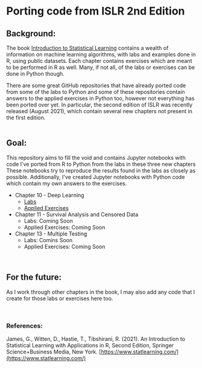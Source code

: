 # Porting code from ISLR 2nd Edition

## Background:
The book [Introduction to Statistical Learning](https://www.statlearning.com) contains a wealth of information on machine learning algorithms, with labs and examples done in R, using public datasets.  Each chapter contains exercises which are meant to be performed in R as well.  Many, if not all, of the labs or exercises can be done in Python though.  

There are some great GitHub repositories that have already ported code from some of the labs to Python and some of these repositories contain answers to the applied exercises in Python too, however not everything has been ported over yet.  In particular, the second edition of ISLR was recently released (August 2021), which contain several new chapters not present in the first edition.  
<br/>

## Goal:
This repository aims to fill the void and contains Jupyter notebooks with code I've ported from R to Python from the labs in these three new chapters  These notebooks try to reproduce the results found in the labs as closely as possible.  Additionally, I've created Jupyter notebooks with Python code which contain my own answers to the exercises.

* Chapter 10 - Deep Learning
	- [Labs](https://nbviewer.org/github/papir805/ISLR2/blob/master/Python/chp10/labs/chp_10_lab_me.ipynb)
	- [Applied Exercises](https://nbviewer.org/github/papir805/ISLR2/blob/master/Python/chp10/exercises/chp_10_exercises_me.ipynb)
* Chapter 11 - Survival Analysis and Censored Data
	- Labs: Coming Soon
	- Applied Exercises: Coming Soon
* Chapter 13 - Multiple Testing
	- Labs: Comins Soon
	- Applied Exercises: Coming Soon

<br/>

## For the future:
As I work through other chapters in the book, I may also add any code that I create for those labs or exercises here too.

<br/>

### References:
James, G., Witten, D., Hastie, T., Tibshirani, R. (2021). An Introduction to Statistical Learning with Applications in R, Second Edition, Springer Science+Business Media, New York. [https://www.statlearning.com/](https://www.statlearning.com/)